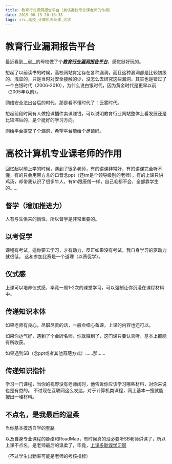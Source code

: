 ```yaml
---
title: 教育行业漏洞报告平台（兼谈高校专业课老师的作用）
date: 2019-08-15 20:16:33
tags: src,高校,计算机专业课,大学
---
```


# 教育行业漏洞报告平台

最近看到__*他*__的母校做了个[__*教育行业漏洞报告平台*__](https://src.sjtu.edu.cn/rank/firm/)，感觉挺好玩的。

想起了以前读书的时候，高校网站肯定存在各种漏洞，而且这种漏洞都是比较初级的、浅显的，只是当时对安全接触的少，没怎么去研究这些漏洞，其实也是错过了一个白银时代（2006-2010），为什么说白银时代，因为黄金时代是更早以前（2005年以前）。

网络安全法出台后的时代，那是看不懂时代了：云雾时代。

想起前段时间有人做抢课插件卖课赚钱，可以说明教育行业网站整体上看发展还是比较滞后的，是个挺好的学习方向。

刚给平台提交了个漏洞，希望平台能给个邀请码。

# 高校计算机专业课老师的作用

回忆起以前上学的时候，遇到了很多老师，有的讲课非常好，有的讲课完全听不懂，有的只会用带方言的口音念ppt（还tm是个领导级别的老师），有的上课只讲鸡汤，却带我认识了很多牛人，有tm跟唐僧一样，自己毛都不会，全部靠学生的……


## 督学（增加推进力）

人有与生俱来的惰性，所以督学是非常重要的。

## 以考促学

课程有考试，逼你要去学习，才有动力，反正如果没有考试，我自身学习的驱动力就很低。
这和参加比赛是一个道理（以赛促学）。

## 仪式感

上课可以培养仪式感，毕竟一周1-2次的课堂学习，可以强制让你沉浸在课程材料中。

## 传递知识本体

如果老师有良心，尽职尽责的话，一般会细心备课，上课的内容也还可以。

如果你运气好，遇到了个金牌名师，你就赚到了，这门课只要认真听，基本上都能有所收获。

如果遇到SB（念ppt或者其他奇葩方式）……那……


##  传递知识指针

学习一门课程，当你的视野没有老师阔时，他告诉你应该学习哪些材料，对你来说也是有益的。
不过现在互联网这么发达，对于计算机类课程，网上基本一搜就能搜出一堆材料。


## 不点名，是我最后的温柔

当你基本摸透自学的[套路](https://github.com/selfteaching/the-craft-of-selfteaching/tree/master/markdown)

以及自身专业课程的脉络和RoadMap，有时候真的没必要听SB老师讲课了，所以上课不点名，是老师最后的温柔了，毕竟，[上课多耽误学习啊](http://blog.sciencenet.cn/blog-520919-668006.html)

（不过学生出勤率可能是老师的考核指标）




